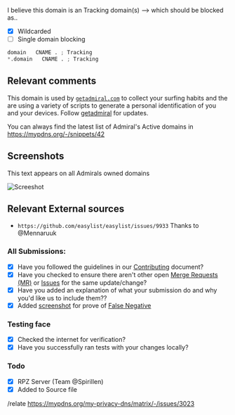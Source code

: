 I believe this domain is an Tracking domain(s) --> which should be blocked as..

- [X] Wildcarded
- [ ] Single domain blocking

```python
domain   CNAME . ; Tracking
*.domain   CNAME . ; Tracking
```

## Relevant comments
This domain is used by [`getadmiral.com`][getadmiral] to collect your surfing habits and the are using a variety of scripts to generate a personal identification of you and your devices. Follow [getadmiral][getadmiral] for updates.

You can always find the latest list of Admiral's Active domains in https://mypdns.org/-/snippets/42

## Screenshots
This text appears on all Admirals owned domains

![Screeshot](https://user-images.githubusercontent.com/3980843/29331670-df921aa0-81c2-11e7-89aa-e95bab2b8cb9.png)

## Relevant External sources
- `https://github.com/easylist/easylist/issues/9933` Thanks to @Mennaruuk


### All Submissions:
- [X] Have you followed the guidelines in our [Contributing](CONTRIBUTING.md)
	  document?
- [x] Have you checked to ensure there aren't other open
      [Merge Requests (MR)](../merge_requests) or [Issues](../issues) for the
      same update/change?
- [X] Have you added an explanation of what your submission do and why you'd
	  like us to include them??
- [X] Added [screenshot](https://mypdns.org/MypDNS/support/-/wikis/Screenshot)
	  for prove of [False Negative](https://mypdns.org/MypDNS/support/-/wikis/False-Negative)

### Testing face
- [X] Checked the internet for verification?
- [X] Have you successfully ran tests with your changes locally?

### Todo
- [X] RPZ Server (Team @Spirillen)
- [X] Added to Source file

[getadmiral]: https://mypdns.org/my-privacy-dns/matrix/-/issues/3023

/relate https://mypdns.org/my-privacy-dns/matrix/-/issues/3023
